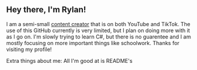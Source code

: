 ## Hey there, I'm Rylan!
I am a semi-small [content creator](https://guns.lol/rylanfoxins) that is on both YouTube and TikTok. The use of this GitHub currently is very limited, but I plan on doing more with it as I go on. I'm slowly trying to learn C#, but there is no guarentee and I am mostly focusing on more important things like schoolwork. Thanks for visiting my profile!

Extra things about me: All I'm good at is README's
